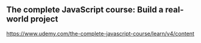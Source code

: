 ## The complete JavaScript course: Build a real-world project
https://www.udemy.com/the-complete-javascript-course/learn/v4/content
